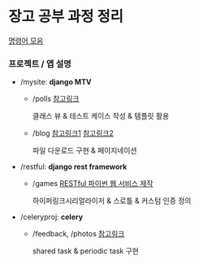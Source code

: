 # 장고 공부 과정 정리

[명령어 모음](https://github.com/jdrae/django-practice/blob/master/cheatsheet.md)

### 프로젝트 / 앱 설명
* /mysite: **django MTV**
    * /polls [참고링크](https://docs.djangoproject.com/ko/3.1/intro/)

        클래스 뷰 & 테스트 케이스 작성 & 템플릿 활용

    * /blog [참고링크1](https://parkhyeonchae.github.io/2020/04/12/django-project-24/) [참고링크2](https://docs.djangoproject.com/en/3.1/topics/pagination/)

        파일 다운로드 구현 & 페이지네이션

* /restful: **django rest framework**
    * /games [RESTful 파이썬 웹 서비스 제작](http://www.kyobobook.co.kr/product/detailViewKor.laf?mallGb=KOR&ejkGb=KOR&barcode=9791161750248)
        
        하이퍼링크시리얼라이저 & 스로틀 & 커스텀 인증 정의

* /celeryproj: **celery**
    * /feedback, /photos [참고링크](https://realpython.com/asynchronous-tasks-with-django-and-celery/#periodic-tasks)

        shared task & periodic task 구현